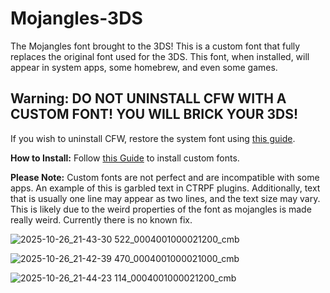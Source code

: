 # Mojangles-3DS
The Mojangles font brought to the 3DS!
This is a custom font that fully replaces the original font used for the 3DS. This font, when installed, will appear in system apps, some homebrew, and even some games. 

## Warning: DO NOT UNINSTALL CFW WITH A CUSTOM FONT! YOU WILL BRICK YOUR 3DS!
If you wish to uninstall CFW, restore the system font using [this guide](https://aromakitsune.github.io/3DS-Custom-System-Fonts#restoring-the-system-font).

**How to Install:**
Follow [this Guide](https://aromakitsune.github.io/3DS-Custom-System-Fonts#installing-the-custom-system-font) to install custom fonts.

**Please Note:**
Custom fonts are not perfect and are incompatible with some apps. An example of this is garbled text in CTRPF plugins. Additionally, text that is usually one line may appear as two lines, and the text size may vary. This is likely due to the weird properties of the font as mojangles is made really weird. Currently there is no known fix.

![2025-10-26_21-43-30 522_0004001000021200_cmb](https://github.com/user-attachments/assets/2f2ea940-e5fc-491f-a667-4f16f6b0c239)


![2025-10-26_21-42-39 470_0004001000021000_cmb](https://github.com/user-attachments/assets/89f9099d-5ba2-4b95-ab33-e90061c0aec1)


![2025-10-26_21-44-23 114_0004001000021200_cmb](https://github.com/user-attachments/assets/d01406d2-e570-4a67-ae9d-b140644a33a6)
